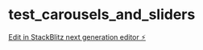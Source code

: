 # test_carousels_and_sliders

[Edit in StackBlitz next generation editor ⚡️](https://stackblitz.com/~/github.com/CattyRu/test_carousels_and_sliders)